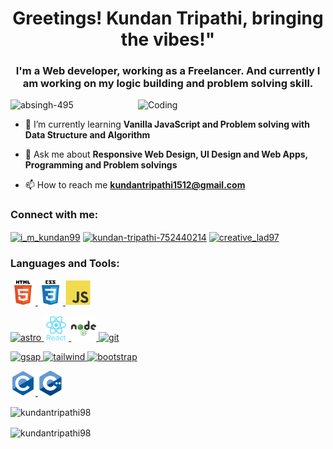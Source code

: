 <h1 align="center">Greetings! Kundan Tripathi, bringing the vibes!"</h1>
<h3 align="center">I'm a Web developer, working as a Freelancer. And currently I am working on my logic building and problem solving skill.</h3>
<img align="right" alt="Coding" width="300" src="https://steamuserimages-a.akamaihd.net/ugc/1631947648964785474/81CBA15178466DD47195A239232202E78987B714/?imw=637&imh=358&ima=fit&impolicy=Letterbox&imcolor=%23000000&letterbox=true">

<p align="left"> <img src="https://komarev.com/ghpvc/?username=absingh-495&label=Profile%20views&color=0e75b6&style=flat" alt="absingh-495" /> </p>

- 🌱 I’m currently learning **Vanilla JavaScript and Problem solving with Data Structure and Algorithm**

- 💬 Ask me about **Responsive Web Design, UI Design and Web Apps, Programming and Problem solvings**

- 📫 How to reach me **kundantripathi1512@gmail.com**

<h3 align="left">Connect with me:</h3>
<p align="left">
<a href="https://twitter.com/i_m_kundan99" target="blank"><img align="center" src="https://raw.githubusercontent.com/rahuldkjain/github-profile-readme-generator/master/src/images/icons/Social/twitter.svg" alt="i_m_kundan99" height="30" width="40" /></a>
<a href="https://linkedin.com/in/kundan-tripathi-752440214" target="blank"><img align="center" src="https://raw.githubusercontent.com/rahuldkjain/github-profile-readme-generator/master/src/images/icons/Social/linked-in-alt.svg" alt="kundan-tripathi-752440214" height="30" width="40" /></a>
<a href="https://instagram.com/creative_lad97" target="blank"><img align="center" src="https://raw.githubusercontent.com/rahuldkjain/github-profile-readme-generator/master/src/images/icons/Social/instagram.svg" alt="creative_lad97" height="30" width="40" /></a>
</p>

<h3 align="left">Languages and Tools:</h3>
<p align="left"> 
   <a href="https://www.w3.org/html/" target="_blank" rel="noreferrer"> <img src="https://raw.githubusercontent.com/devicons/devicon/master/icons/html5/html5-original-wordmark.svg" alt="html5" width="40" height="40"/> </a>
  <a href="https://www.w3schools.com/css/" target="_blank" rel="noreferrer"> <img src="https://raw.githubusercontent.com/devicons/devicon/master/icons/css3/css3-original-wordmark.svg" alt="css3" width="40" height="40"/> </a>
  <a href="https://developer.mozilla.org/en-US/docs/Web/JavaScript" target="_blank" rel="noreferrer"> <img src="https://raw.githubusercontent.com/devicons/devicon/master/icons/javascript/javascript-original.svg" alt="javascript" width="40" height="40"/> </a>

<a href="https://astro.build" target="_blank" rel="noreferrer"> <img src="https://www.svgrepo.com/show/373446/astro.svg" alt="astro" width="40" height="40"/> </a>
<a href="https://reactjs.org/" target="_blank" rel="noreferrer"> <img src="https://raw.githubusercontent.com/devicons/devicon/master/icons/react/react-original-wordmark.svg" alt="react" width="40" height="40"/> </a>
   <a href="https://nodejs.org" target="_blank" rel="noreferrer"> <img src="https://raw.githubusercontent.com/devicons/devicon/master/icons/nodejs/nodejs-original-wordmark.svg" alt="nodejs" width="40" height="40"/> </a>
   <a href="https://git-scm.com/" target="_blank" rel="noreferrer"> <img src="https://www.vectorlogo.zone/logos/git-scm/git-scm-icon.svg" alt="git" width="40" height="40"/> </a>

<a href="https://gsap.com/" target="_blank" rel="noreferrer"> <img src="https://cdn.worldvectorlogo.com/logos/gsap-greensock.svg" alt="gsap" width="40" height="40"/> </a>
  <a href="https://tailwindcss.com/" target="_blank" rel="noreferrer"> <img src="https://www.vectorlogo.zone/logos/tailwindcss/tailwindcss-icon.svg" alt="tailwind" width="40" height="40"/> </a>
  <a href="https://getbootstrap.com" target="_blank" rel="noreferrer"> <img src="https://static-00.iconduck.com/assets.00/bootstrap-icon-2048x2048-wl95cth1.png" alt="bootstrap" width="40" height="40"/> </a>
  
  <a href="https://www.cprogramming.com/" target="_blank" rel="noreferrer"> <img src="https://raw.githubusercontent.com/devicons/devicon/master/icons/c/c-original.svg" alt="c" width="40" height="40"/> </a> <a href="https://www.w3schools.com/cpp/" target="_blank" rel="noreferrer"> <img src="https://raw.githubusercontent.com/devicons/devicon/master/icons/cplusplus/cplusplus-original.svg" alt="cplusplus" width="40" height="40"/> </a>  
  
 </p>

<p><img align="center" src="https://github-readme-stats.vercel.app/api/top-langs?username=kundantripathi98&show_icons=true&locale=en&layout=compact" alt="kundantripathi98" /></p>

<p><img align="center" src="https://github-readme-streak-stats.herokuapp.com/?user=kundantripathi98&" alt="kundantripathi98" /></p>
